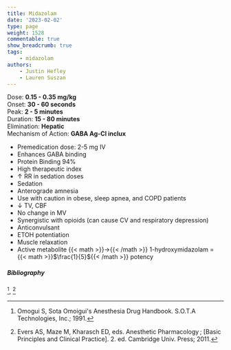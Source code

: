 ```yaml
---
title: Midazolam
date: '2023-02-02'
type: page
weight: 1528
commentable: true
show_breadcrumb: true
tags: 
    - midazolam
authors: 
    - Justin Hefley
    - Lauren Suszan
---
```


Dose: **0.15 - 0.35 mg/kg**  
Onset: **30 - 60 seconds**  
Peak: **2 - 5 minutes**  
Duration: **15 - 80 minutes**  
Elimination: **Hepatic**  
Mechanism of Action: **GABA Ag-Cl inclux**  

- Premedication dose: 2-5 mg IV
- Enhances GABA binding
- Protein Binding 94%
- High therapeutic  index
- ↑ RR in sedation doses
- Sedation
- Anterograde amnesia
- Use with caution in obese, sleep apnea, and COPD patients
- ↓ TV, CBF
- No change in MV
- Synergistic with opioids (can cause CV and respiratory depression)
- Anticonvulsant
- ETOH potentiation
- Muscle relaxation
- Active metabolite {{< math >}}$\rightarrow${{< /math >}} 1-hydroxymidazolam =  {{< math >}}$\frac{1}{5}${{< /math >}} potency

##### Bibliography
[^14], [^15]



[^1]:<span style="color:blue">Barash PG, Cullen BF, Stoelting RK, Cahalan MK, Stock MC, Ortega R, Sharar SR, Holt NF, eds. Clinical Anesthesia. 8th edition. Wolters Kluwer; 2017.</span>
[^2]: <span style="color:purple">Chestnut DH, Wong CA, Tsen LC, Ngan Kee WD, Beilin Y, Mhyre JM, Bateman BT, eds. 6th edition. Elsevier; 2020.</span>
[^3]: <span style="color:pink">Coté CJ, Lerman J, Anderson BJ. Coté and Lerman's A Practice of Anesthesia for Infants and Children. 6th edition. Elsevier; 2018.</span>
[^4]: <span style="color:brown">Ehrenwerth J, Eisenkraft J, Berry J, eds. Anesthesia Equipment: Principles and Applications. 3rd edition. Elsevier; 2020.</span>
[^5]: <span style="color:green">Farag E, Mounir-Soliman L, Brown DL. Brown's Atlas of Regional Anesthesia. 6th edition. Elsevier; 2020.</span>
[^6]: <span style="color:red">Flood P, Rathmell JP, Urman RD, eds. Stoelting's Pharmacology & Physiology in Anesthetic Practice. 6th edition. Wolters Kluwer; 2021.</span>
[^7]: <span style="color:yellow">Foster SD, Callahan MF, eds. A Professional Study and Resource Guide for the CRNA. 2nd edition. American Association of Nurse Anesthetists; 2011.</span>
[^8]: <span style="color:orange">Gropper MA, Cohen NH, Eriksson LI, Fleisher LA, Leslie K, Wiener-Kronish JP, eds. Miller's Anesthesia (Vols. 1-2). 9th edition. Elsevier; 2019.</span>
[^9]: <span style="color:indigo">Rosenblatt WH, Popescu WM. Master Techniques in Upper and Lower Airway Management. Wolters Kluwer (LWW); 2015.</span>
[^10]: <span style="color:teal">Hall JE, Hall ME. Guyton and Hall Textbook of Medical Physiology. 14th edition. Elsevier; 2020.</span>
[^11]: <span style="color:maroon">Hines RL, Jones SB, eds. Stoelting's Anesthesia and Co-existing Disease. 8th edition. Elsevier; 2021.</span>
[^12]: <span style="color:aquamarine">Jaffe RA, Schmiesing CA, Golianu B. Anesthesiologist's Manual of Surgical Procedures. 6th ed. Wolters Kluwer; 2020.</span>
[^13]: <span style="color:darkgreen">Nagelhout JJ, Elisha S, Heiner JS, eds. Nurse Anesthesia. 7th edition. Elsevier; 2020.</span>
[^14]: Omogui S, Sota Omoigui's Anesthesia Drug Handbook. S.O.T.A Technologies, Inc.; 1991.
[^15]: Evers AS, Maze M, Kharasch ED, eds. Anesthetic Pharmacology ; [Basic Principles and Clinical Practice]. 2. ed. Cambridge Univ. Press; 2011.